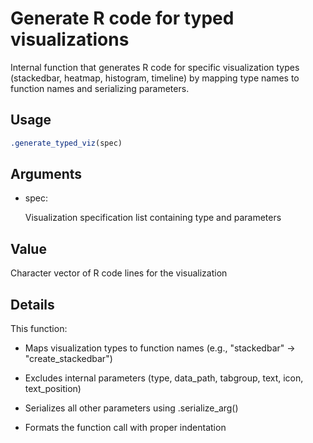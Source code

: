 # Generate R code for typed visualizations

Internal function that generates R code for specific visualization types
(stackedbar, heatmap, histogram, timeline) by mapping type names to
function names and serializing parameters.

## Usage

``` r
.generate_typed_viz(spec)
```

## Arguments

- spec:

  Visualization specification list containing type and parameters

## Value

Character vector of R code lines for the visualization

## Details

This function:

- Maps visualization types to function names (e.g., "stackedbar" →
  "create_stackedbar")

- Excludes internal parameters (type, data_path, tabgroup, text, icon,
  text_position)

- Serializes all other parameters using .serialize_arg()

- Formats the function call with proper indentation
